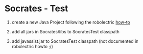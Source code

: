 # Socrates - Test

1. create a new Java Project following the robolectric [how-to][1]
  
2. add all jars in Socrates/libs to SocratesTest classpath

3. add javassist.jar to SocratesTest classpath (not documented in robolectric howto ;/) 

[1]: http://pivotal.github.com/robolectric/eclipse-quick-start.html